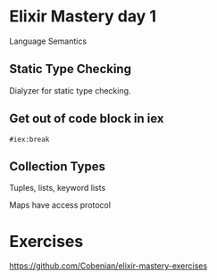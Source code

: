 # Elixir Mastery day 1
Language Semantics
## Static Type Checking
Dialyzer for static type checking.
## Get out of code block in iex
`#iex:break`
## Collection Types
Tuples, lists, keyword lists 

Maps have access protocol

# Exercises
https://github.com/Cobenian/elixir-mastery-exercises

